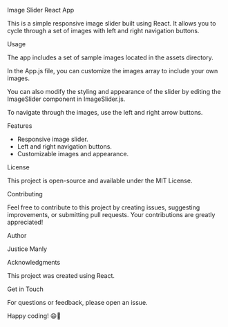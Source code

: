 Image Slider React App

This is a simple responsive image slider built using React. It allows you to cycle through a set of images with left and right navigation buttons.

Usage

The app includes a set of sample images located in the assets directory.

In the App.js file, you can customize the images array to include your own images.

You can also modify the styling and appearance of the slider by editing the ImageSlider component in ImageSlider.js.

To navigate through the images, use the left and right arrow buttons.

Features

- Responsive image slider.
- Left and right navigation buttons.
- Customizable images and appearance.

License

This project is open-source and available under the MIT License.

Contributing

Feel free to contribute to this project by creating issues, suggesting improvements, or submitting pull requests. Your contributions are greatly appreciated!

Author

Justice Manly

Acknowledgments

This project was created using React.

Get in Touch

For questions or feedback, please open an issue.

Happy coding! 😄🚀
